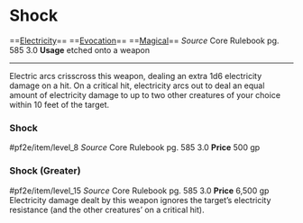 # Shock
==[Electricity](../../../Traits/Electricity.md)== ==[Evocation](../../../Traits/Evocation.md)== ==[Magical](../../../Traits/Magical.md)==
*Source* Core Rulebook pg. 585 3.0
**Usage** etched onto a weapon

---
Electric arcs crisscross this weapon, dealing an extra 1d6 electricity damage on a hit. On a critical hit, electricity arcs out to deal an equal amount of electricity damage to up to two other creatures of your choice within 10 feet of the target.

### Shock
#pf2e/item/level_8
*Source* Core Rulebook pg. 585 3.0
**Price** 500 gp

### Shock (Greater)
#pf2e/item/level_15
*Source* Core Rulebook pg. 585 3.0
**Price** 6,500 gp
Electricity damage dealt by this weapon ignores the target’s electricity resistance (and the other creatures’ on a critical hit).
